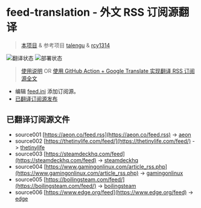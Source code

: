 # feed-translation - 外文 RSS 订阅源翻译
> [本项目](https://github.com/Juijote/feed-translation) & 参考项目 [talengu](https://github.com/talengu/rss-translate) & [rcy1314](https://github.com/rcy1314/Rss-Translation)

![翻译状态](https://github.com/Juijote/feed-translation/workflows/circle_translate/badge.svg)
![部署状态](https://github.com/Juijote/feed-translation/workflows/Deploy/badge.svg)

> [使用说明](https://github.com/talengu/rss-translate/issues/2) OR [使用 GitHub Action + Google Translate 实现翻译 RSS 订阅源全文](https://www.tjsky.net/tutorial/644)

- 编辑 [feed.ini](https://github.com/Juijote/feed-translation/edit/main/feed.ini) 添加订阅源。
- [已翻译订阅源发布](https://juijote.github.io/feed-translation/)

## 已翻译订阅源文件

 - source001 [https://aeon.co/feed.rss](https://aeon.co/feed.rss) -> [aeon](feed/aeon.xml)
 - source002 [https://thetinylife.com/feed/](https://thetinylife.com/feed/) -> [thetinylife](feed/thetinylife.xml)
 - source003 [https://steamdeckhq.com/feed](https://steamdeckhq.com/feed) -> [steamdeckhq](feed/steamdeckhq.xml)
 - source004 [https://www.gamingonlinux.com/article_rss.php](https://www.gamingonlinux.com/article_rss.php) -> [gamingonlinux](feed/gamingonlinux.xml)
 - source005 [https://boilingsteam.com/feed/](https://boilingsteam.com/feed/) -> [boilingsteam](feed/boilingsteam.xml)
 - source006 [https://www.edge.org/feed](https://www.edge.org/feed) -> [edge](feed/edge.xml)
